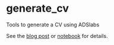 generate_cv
===========

Tools to generate a CV using ADSlabs

See the [blog post](http://keflavich.github.io/blog/generating-a-cv-using-the-ads-labs-api.html) or [notebook](http://nbviewer.ipython.org/urls/raw.github.com/keflavich/generate_cv/master/examples/GenerateCVExample.ipynb) for details.

